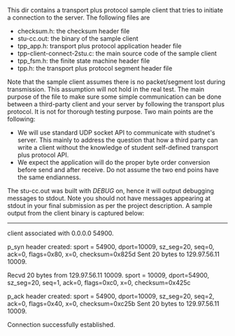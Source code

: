 This dir contains a transport plus protocol sample client that tries to initiate a connection to the server. The following files are
* checksum.h: the checksum header file 
* stu-cc.out: the binary of the sample client
* tpp_app.h: transport plus protocol application header file
* tpp-client-connect-2stu.c: the main source code of the sample client
* tpp_fsm.h: the finite state machine header file
* tpp.h: the transport plus protocol segment header file 

Note that the sample client assumes there is no packet/segment lost during transmission. This assumption will not hold in the real test. The main purpose of the file to make sure some simple communication can be done between a third-party client and your server by following the transport plus protocol. It is not for thorough testing purpose. Two main points are the following:

* We will use standard UDP socket API to communicate with studnet's server. This mainly to address the question that how a third party can write a client without the knowledge of student self-defined transport plus protocol API.
* We expect the application will do the proper byte order conversion before send and after receive. Do not assume the two end poins have the same endianness. 

The stu-cc.out was built with _DEBUG_ on, hence it will output debugging messages to stdout. Note you should not have messages appearing at stdout in your final submission as per the project description. A sample output from the client binary is captured below:

---

client associated with 0.0.0.0 54900.

p_syn header created:
sport = 54900, dport=10009, sz_seg=20, seq=0, ack=0, flags=0x80, x=0, checksum=0x825d
Sent 20 bytes to 129.97.56.11 10009.

Recvd 20 bytes from 129.97.56.11 10009.
sport = 10009, dport=54900, sz_seg=20, seq=1, ack=0, flags=0xc0, x=0, checksum=0x425c

p_ack header created:
sport = 54900, dport=10009, sz_seg=20, seq=2, ack=0, flags=0x40, x=0, checksum=0xc25b
Sent 20 bytes to 129.97.56.11 10009.

Connection successfully established.

